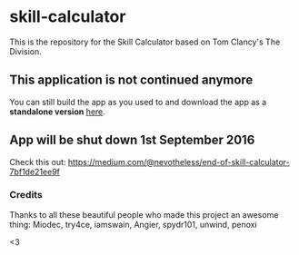 # skill-calculator

This is the repository for the Skill Calculator based on Tom Clancy's The Division. 

## This application is not continued anymore 
You can still build the app as you used to and download the app as a **standalone version** [here](https://github.com/ununseptium/skill-calculator/releases/tag/v3.0.0).

## App will be shut down 1st September 2016
Check this out: https://medium.com/@nevotheless/end-of-skill-calculator-7bf1de21ee9f

### Credits

Thanks to all these beautiful people who made this project an awesome thing: Miodec, try4ce, iamswain, Angier, spydr101, unwind, penoxi 

<3
